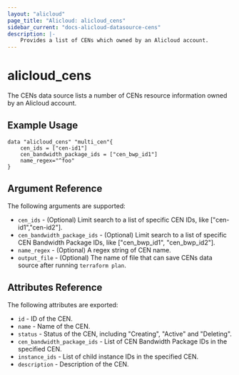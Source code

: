 ```yaml
---
layout: "alicloud"
page_title: "Alicloud: alicloud_cens"
sidebar_current: "docs-alicloud-datasource-cens"
description: |-
    Provides a list of CENs which owned by an Alicloud account.
---
```



# alicloud\_cens

The CENs data source lists a number of CENs resource information owned by an Alicloud account.

## Example Usage

```
data "alicloud_cens" "multi_cen"{
	cen_ids = ["cen-id1"]
	cen_bandwidth_package_ids = ["cen_bwp_id1"]
	name_regex="^foo"
}

```

## Argument Reference

The following arguments are supported:

* `cen_ids` - (Optional) Limit search to a list of specific CEN IDs, like ["cen-id1","cen-id2"].
* `cen_bandwidth_package_ids` - (Optional) Limit search to a list of specific CEN Bandwidth Package IDs, like ["cen_bwp_id1", "cen_bwp_id2"].
* `name_regex` - (Optional) A regex string of CEN name.
* `output_file` - (Optional) The name of file that can save CENs data source after running `terraform plan`.

## Attributes Reference

The following attributes are exported:

* `id` - ID of the CEN.
* `name` - Name of the CEN.
* `status` - Status of the CEN, including "Creating", "Active" and "Deleting".
* `cen_bandwidth_package_ids` - List of CEN Bandwidth Package IDs in the specified CEN.
* `instance_ids` - List of child instance IDs in the specified CEN.
* `description` - Description of the CEN.